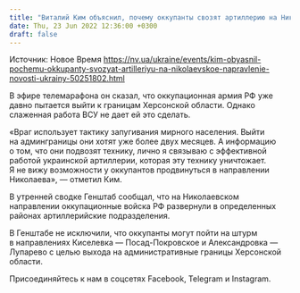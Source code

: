 ```yaml
---
title: "Виталий Ким объяснил, почему оккупанты свозят артиллерию на Николаевское направление"
date: Thu, 23 Jun 2022 12:36:00 +0300
draft: false
---
```

Источник: Новое Время https://nv.ua/ukraine/events/kim-obyasnil-pochemu-okkupanty-svozyat-artilleriyu-na-nikolaevskoe-napravlenie-novosti-ukrainy-50251802.html


 В эфире телемарафона он сказал, что оккупационная армия РФ уже давно пытается выйти к границам Херсонской области. Однако слаженная работа ВСУ не дает ей это сделать.

«Враг использует тактику запугивания мирного населения. Выйти на админграницы они хотят уже более двух месяцев. А информацию о том, что они подвозят технику, лично я связываю с эффективной работой украинской артиллерии, которая эту технику уничтожает. Я не вижу возможности у оккупантов продвинуться в направлении Николаева», — отметил Ким.

В утренней сводке Генштаб сообщал, что на Николаевском направлении оккупационные войска РФ развернули в определенных районах артиллерийские подразделения.

В Генштабе не исключили, что оккупанты могут пойти на штурм в направлениях Киселевка — Посад-Покровское и Александровка — Лупарево с целью выхода на административные границы Херсонской области.

Присоединяйтесь к нам в соцсетях Facebook, Telegram и Instagram.
